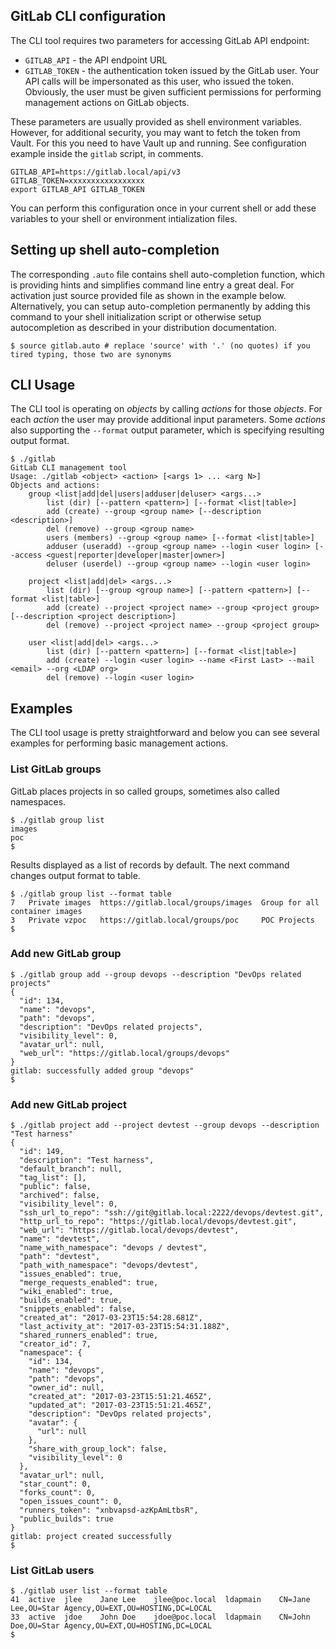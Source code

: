 ## GitLab CLI configuration

The CLI tool requires two parameters for accessing GitLab API endpoint:

* `GITLAB_API` - the API endpoint URL
* `GITLAB_TOKEN` - the authentication token issued by the GitLab user. Your API calls will be impersonated as this user, who issued the token. Obviously, the user must be given sufficient permissions for performing management actions on GitLab objects.

These parameters are usually provided as shell environment variables. However, for additional security, you may want to fetch the token from Vault. For this you need to have Vault up and running. See configuration example inside the `gitlab` script, in comments.

```shell
GITLAB_API=https://gitlab.local/api/v3
GITLAB_TOKEN=xxxxxxxxxxxxxxxxx
export GITLAB_API GITLAB_TOKEN
```

You can perform this configuration once in your current shell or add these variables to your shell or environment intialization files.

## Setting up shell auto-completion

The corresponding `.auto` file contains shell auto-completion function, which is providing hints and simplifies command line entry a great deal. For activation just source provided file as shown in the example below. Alternatively, you can setup auto-completion permanently by adding this command to your shell initialization script or otherwise setup autocompletion as described in your distribution documentation.

```shell
$ source gitlab.auto # replace 'source' with '.' (no quotes) if you tired typing, those two are synonyms 
```

## CLI Usage

The CLI tool is operating on _objects_ by calling _actions_ for those _objects_. For each _action_ the user may provide additional input parameters. Some _actions_ also supporting the `--format` output parameter, which is specifying resulting output format.

```shell
$ ./gitlab
GitLab CLI management tool
Usage: ./gitlab <object> <action> [<args 1> ... <arg N>]
Objects and actions:
    group <list|add|del|users|adduser|deluser> <args...>
        list (dir) [--pattern <pattern>] [--format <list|table>]
        add (create) --group <group name> [--description <description>]
        del (remove) --group <group name>
        users (members) --group <group name> [--format <list|table>]
        adduser (useradd) --group <group name> --login <user login> [--access <guest|reporter|developer|master|owner>]
        deluser (userdel) --group <group name> --login <user login>

    project <list|add|del> <args...>
        list (dir) [--group <group name>] [--pattern <pattern>] [--format <list|table>]
        add (create) --project <project name> --group <project group> [--description <project description>]
        del (remove) --project <project name> --group <project group>

    user <list|add|del> <args...>
        list (dir) [--pattern <pattern>] [--format <list|table>]
        add (create) --login <user login> --name <First Last> --mail <email> --org <LDAP org>
        del (remove) --login <user login>

```

## Examples

The CLI tool usage is pretty straightforward and below you can see several examples for performing basic management actions.

### List GitLab groups

GitLab places projects in so called groups, sometimes also called namespaces.

```shell
$ ./gitlab group list
images
poc
$
```

Results displayed as a list of records by default. The next command changes output format to table.

```shell
$ ./gitlab group list --format table
7	Private	images	https://gitlab.local/groups/images	Group for all container images
3	Private	vzpoc	https://gitlab.local/groups/poc		POC Projects
$
```

### Add new GitLab group

```shell
$ ./gitlab group add --group devops --description "DevOps related projects"
{
  "id": 134,
  "name": "devops",
  "path": "devops",
  "description": "DevOps related projects",
  "visibility_level": 0,
  "avatar_url": null,
  "web_url": "https://gitlab.local/groups/devops"
}
gitlab: successfully added group "devops"
$
```

### Add new GitLab project

```shell
$ ./gitlab project add --project devtest --group devops --description "Test harness"
{
  "id": 149,
  "description": "Test harness",
  "default_branch": null,
  "tag_list": [],
  "public": false,
  "archived": false,
  "visibility_level": 0,
  "ssh_url_to_repo": "ssh://git@gitlab.local:2222/devops/devtest.git",
  "http_url_to_repo": "https://gitlab.local/devops/devtest.git",
  "web_url": "https://gitlab.local/devops/devtest",
  "name": "devtest",
  "name_with_namespace": "devops / devtest",
  "path": "devtest",
  "path_with_namespace": "devops/devtest",
  "issues_enabled": true,
  "merge_requests_enabled": true,
  "wiki_enabled": true,
  "builds_enabled": true,
  "snippets_enabled": false,
  "created_at": "2017-03-23T15:54:28.681Z",
  "last_activity_at": "2017-03-23T15:54:31.188Z",
  "shared_runners_enabled": true,
  "creator_id": 7,
  "namespace": {
    "id": 134,
    "name": "devops",
    "path": "devops",
    "owner_id": null,
    "created_at": "2017-03-23T15:51:21.465Z",
    "updated_at": "2017-03-23T15:51:21.465Z",
    "description": "DevOps related projects",
    "avatar": {
      "url": null
    },
    "share_with_group_lock": false,
    "visibility_level": 0
  },
  "avatar_url": null,
  "star_count": 0,
  "forks_count": 0,
  "open_issues_count": 0,
  "runners_token": "xnbvapsd-azKpAmLtbsR",
  "public_builds": true
}
gitlab: project created successfully
$
```

### List GitLab users

```shell
$ ./gitlab user list --format table
41	active	jlee	Jane Lee	jlee@poc.local	ldapmain	CN=Jane Lee,OU=Star Agency,OU=EXT,OU=HOSTING,DC=LOCAL
33	active	jdoe	John Doe	jdoe@poc.local	ldapmain	CN=John Doe,OU=Star Agency,OU=EXT,OU=HOSTING,DC=LOCAL
$
```
